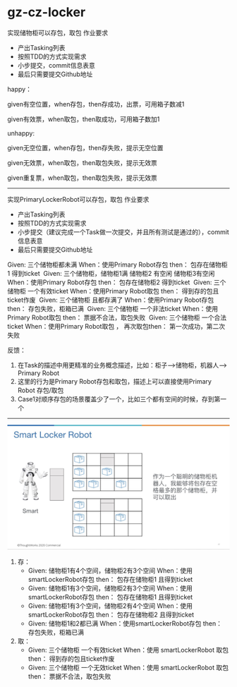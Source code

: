 # gz-cz-locker
实现储物柜可以存包，取包
作业要求
- 产出Tasking列表
- 按照TDD的方式实现需求
- 小步提交，commit信息表意
- 最后只需要提交Github地址

happy：

given有空位置，when存包，then存成功，出票，可用箱子数减1

given有效票，when取包，then取成功，可用箱子数加1

unhappy:

given无空位置，when存包，then存失败，提示无空位置

given无效票，when取包，then取包失败，提示无效票

given重复票，when取包，then取包失败，提示无效票


------------------------------------------
实现PrimaryLockerRobot可以存包，取包
作业要求
- 产出Tasking列表
- 按照TDD的方式实现需求
- 小步提交（建议完成一个Task做一次提交，并且所有测试是通过的），commit信息表意
- 最后只需要提交Github地址

Given: 三个储物柜都未满 When：使用Primary Robot存包 then： 包存在储物柜1 得到ticket 
Given: 三个储物柜，储物柜1满 储物柜2 有空闲  储物柜3有空闲 When：使用Primary Robot存包 then： 包存在储物柜2 得到ticket 
Given: 三个储物柜 一个有效ticket When：使用Primary Robot取包 then： 得到存的包且ticket作废 
Given: 三个储物柜 且都存满了 When：使用Primary Robot存包 then： 存包失败，柜箱已满 
Given: 三个储物柜 一个非法ticket When：使用Primary Robot取包 then： 票据不合法，取包失败 
Given: 三个储物柜 一个合法ticket When：使用Primary Robot取包 ， 再次取包then： 第一次成功，第二次失败  

反馈： 
1. 在Task的描述中用更精准的业务概念描述，比如：柜子-->储物柜，机器人--> Primary Robot 
1. 这里的行为是Primary Robot存包和取包，描述上可以直接使用Primary Robot 存包/取包 
3. Case1对顺序存包的场景覆盖少了一个，比如三个都有空间的时候，存到第一个

------------------------------------------
![smartRobot](./smartLockerRobot.jpg)
1. 存：
    - Given: 储物柜1有4个空间，储物柜2有3个空间 When：使用smartLockerRobot存包 then： 包存在储物柜1 且得到ticket
    - Given: 储物柜1有3个空间，储物柜2有3个空间 When：使用smartLockerRobot存包 then： 包存在储物柜1 且得到ticket
    - Given: 储物柜1有3个空间，储物柜2有4个空间 When：使用smartLockerRobot存包 then： 包存在储物柜2 且得到ticket
    - Given: 储物柜1和2都已满 When：使用smartLockerRobot存包 then： 存包失败，柜箱已满
2. 取：
    - Given: 三个储物柜 一个有效ticket When：使用 smartLockerRobot 取包 then： 得到存的包且ticket作废 
    - Given: 三个储物柜 一个无效ticket When：使用 smartLockerRobot 取包 then： 票据不合法，取包失败   


